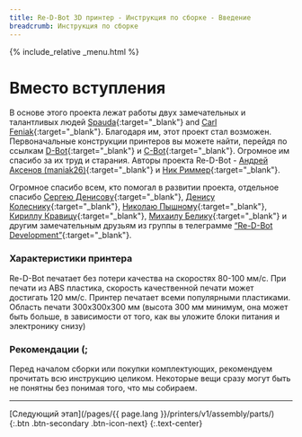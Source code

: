 ```yaml
---
title: Re-D-Bot 3D принтер - Инструкция по сборке - Введение
breadcrumb: Инструкция по сборке
---
```


{% include_relative _menu.html %}

# Вместо вступления

В основе этого проекта лежат работы двух замечательных и талантливых людей [Spauda](http://www.thingiverse.com/spauda01/about){:target="_blank"} and [Carl Feniak](https://www.facebook.com/carl.feniak){:target="_blank"}. Благодаря им, этот проект стал возможен. Первоначальные конструкции принтеров вы можете найти, перейдя по ссылкам [D-Bot](http://www.thingiverse.com/thing:1001065){:target="_blank"} и [C-Bot](http://www.thingiverse.com/thing:500041){:target="_blank"}. Огромное им спасибо за их труд и старания. Авторы проекта Re-D-Bot - [Андрей Аксенов (maniak26)](http://3dtoday.ru/blogs/maniak26/){:target="_blank"} и [Ник Риммер](http://www.thingiverse.com/NickRimmer/about){:target="_blank"}.

Огромное спасибо всем, кто помогал в развитии проекта, отдельное спасибо [Сергею Денисову](https://vk.com/isschyadie_zla){:target="_blank"}, [Денису Колеснику](http://3dtoday.ru/blogs/lemden/){:target="_blank"}, [Николаю Пышному](https://vk.com/doctordobro){:target="_blank"}, [Кириллу Кравицу](https://vk.com/jack__samurai){:target="_blank"}, [Михаилу Белику](https://www.facebook.com/mike.belik.7){:target="_blank"} и другим замечательным друзьям из группы в телеграмме [“Re-D-Bot Development”](https://t.me/redbot_ru){:target="_blank"}.

### Характеристики принтера

Re-D-Bot печатает без потери качества на скоростях 80-100 мм/с. При печати из ABS пластика, скорость качественной печати может достигать 120 мм/с. Принтер печатает всеми популярными пластиками. Область печати 300х300х300 мм (высота 300 мм минимум, она может быть больше, в зависимости от того, как вы уложите блоки питания и электронику снизу)

### Рекомендации (;

Перед началом сборки или покупки комплектующих, рекомендуем прочитать всю инструкцию целиком. Некоторые вещи сразу могут быть не понятны без понимая того, что мы собираем.

---
[Следующий этап](/pages/{{ page.lang }}/printers/v1/assembly/parts/){:.btn .btn-secondary .btn-icon-next}
{:.text-center}
